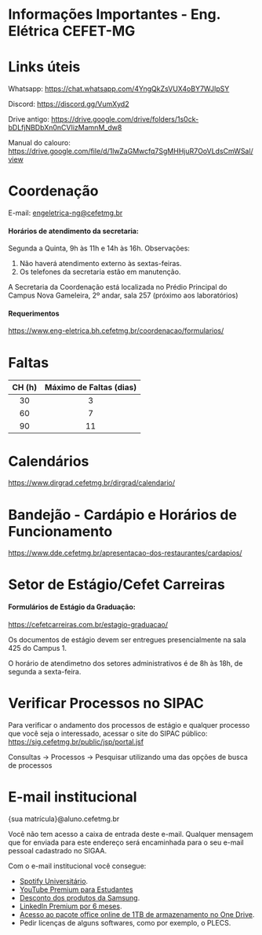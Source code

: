 # Informações Importantes - Eng. Elétrica CEFET-MG

# Links úteis
Whatsapp: https://chat.whatsapp.com/4YngQkZsVUX4oBY7WJIpSY

Discord: https://discord.gg/VumXyd2

Drive antigo: https://drive.google.com/drive/folders/1s0ck-bDLfjNBDbXn0nCVIizMamnM_dw8

Manual do calouro: https://drive.google.com/file/d/1lwZaGMwcfq7SgMHHjuR7OoVLdsCmWSal/view


# Coordenação

E-mail: engeletrica-ng@cefetmg.br

#### Horários de atendimento da secretaria:
Segunda a Quinta, 9h às 11h e 14h às 16h.
Observações:
1. Não haverá atendimento externo às sextas-feiras.
2. Os telefones da secretaria estão em manutenção.

A Secretaria da Coordenação está localizada no Prédio Principal do Campus Nova Gameleira, 2º andar, sala 257 (próximo aos laboratórios)

#### Requerimentos
https://www.eng-eletrica.bh.cefetmg.br/coordenacao/formularios/


# Faltas

|CH (h)| Máximo de Faltas (dias)|
|:----:|:---------------------:|
|  30  |            3           |
|  60  |            7           |
|  90  |           11           |

# Calendários
https://www.dirgrad.cefetmg.br/dirgrad/calendario/

# Bandejão - Cardápio e Horários de Funcionamento
https://www.dde.cefetmg.br/apresentacao-dos-restaurantes/cardapios/

# Setor de Estágio/Cefet Carreiras

#### Formulários de Estágio da Graduação:
https://cefetcarreiras.com.br/estagio-graduacao/

Os documentos de estágio devem ser entregues presencialmente na sala 425 do Campus 1.

O horário de atendimetno dos setores administrativos é de 8h às 18h, de segunda a sexta-feira.

# Verificar Processos no SIPAC
Para verificar o andamento dos processos de estágio e qualquer processo que você seja o interessado, acessar o site do SIPAC público:
https://sig.cefetmg.br/public/jsp/portal.jsf

Consultas -> Processos -> Pesquisar utilizando uma das opções de busca de processos

# E-mail institucional
{sua matrícula}@aluno.cefetmg.br

Você não tem acesso a caixa de entrada deste e-mail. Qualquer mensagem que for enviada para este endereço será encaminhada para o seu e-mail pessoal cadastrado no SIGAA.

Com o e-mail institucional você consegue:
* [Spotify Universitário](https://www.spotify.com/br/student/). 
* [YouTube Premium para Estudantes](https://support.google.com/youtube/answer/9158808?hl=pt-BR&co=GENIE.Platform%3DAndroid)
* [Desconto dos produtos da Samsung](https://estudantes.samsung.com.br/).
* [LinkedIn Premium por 6 meses](https://members.linkedin.com/pt-br/estudante/linkedin-premium?src=aff-lilpar&veh=aff_src.aff-lilpar_c.partners_pkw.121977_plc.digidip%20GmbH_pcrid._learning&trk=aff_src.aff-lilpar_c.partners_pkw.121977_plc.digidip%20GmbH_pcrid._learning&clickid=0YnxKISUKxyIUo60yRxfmyBLUkDzotTIUSUX2M0&mcid=6851962469594763264&irgwc=1).
* [Acesso ao pacote office online de 1TB de armazenamento no One Drive](https://www.microsoft.com/pt-br/education/products/office).
* Pedir licenças de alguns softwares, como por exemplo, o PLECS.





